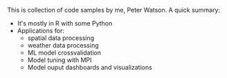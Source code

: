 This is collection of code samples by me, Peter Watson.  A quick summary:
- It's mostly in R with some Python
- Applications for: 
  - spatial data processing 
  - weather data processing
  - ML model crossvalidation  
  - Model tuning with MPI
  - Model ouput dashboards and visualizations
